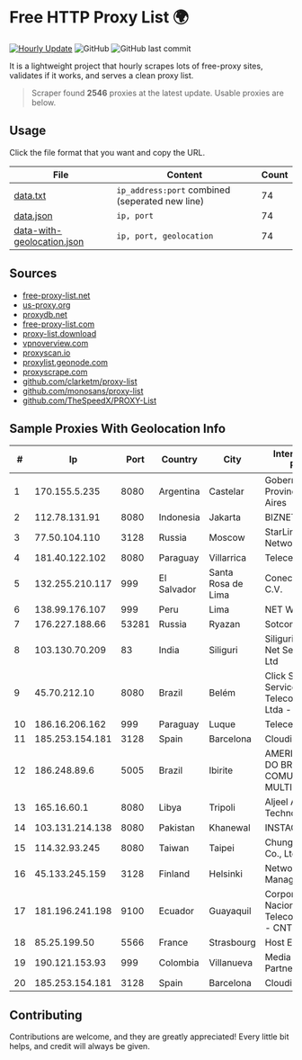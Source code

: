 
# Free HTTP Proxy List 🌍

[![Hourly Update](https://github.com/mertguvencli/http-proxy-list/actions/workflows/main.yml/badge.svg?branch=main)](https://github.com/mertguvencli/http-proxy-list/actions/workflows/main.yml)
![GitHub](https://img.shields.io/github/license/mertguvencli/http-proxy-list)
![GitHub last commit](https://img.shields.io/github/last-commit/mertguvencli/http-proxy-list)

It is a lightweight project that hourly scrapes lots of free-proxy sites, validates if it works, and serves a clean proxy list.


> Scraper found **2546** proxies at the latest update. Usable proxies are below.

## Usage

Click the file format that you want and copy the URL.


|File|Content|Count|
|----|-------|-----|
|[data.txt](https://raw.githubusercontent.com/mertguvencli/http-proxy-list/main/proxy-list/data.txt)|`ip_address:port` combined (seperated new line)|74|
|[data.json](https://raw.githubusercontent.com/mertguvencli/http-proxy-list/main/proxy-list/data.json)|`ip, port`|74|
|[data-with-geolocation.json](https://raw.githubusercontent.com/mertguvencli/http-proxy-list/main/proxy-list/data-with-geolocation.json)|`ip, port, geolocation`|74|

## Sources

* [free-proxy-list.net](https://free-proxy-list.net)
* [us-proxy.org](https://www.us-proxy.org)
* [proxydb.net](http://proxydb.net)
* [free-proxy-list.com](https://free-proxy-list.com/?page=&port=&type%5B%5D=http&type%5B%5D=https&up_time=0&search=Search)
* [proxy-list.download](https://www.proxy-list.download/HTTP)
* [vpnoverview.com](https://vpnoverview.com/privacy/anonymous-browsing/free-proxy-servers)
* [proxyscan.io](https://www.proxyscan.io)
* [proxylist.geonode.com](https://proxylist.geonode.com/api/proxy-list?limit=300&page=1&sort_by=lastChecked&sort_type=desc&protocols=http,https)
* [proxyscrape.com](https://api.proxyscrape.com/v2/?request=displayproxies&protocol=http&timeout=10000&country=all&ssl=all&anonymity=all)
* [github.com/clarketm/proxy-list](https://raw.githubusercontent.com/clarketm/proxy-list/master/proxy-list-raw.txt)
* [github.com/monosans/proxy-list](https://raw.githubusercontent.com/monosans/proxy-list/main/proxies/http.txt)
* [github.com/TheSpeedX/PROXY-List](https://raw.githubusercontent.com/TheSpeedX/PROXY-List/master/http.txt)


## Sample Proxies With Geolocation Info

|#|Ip|Port|Country|City|Internet Service Provider|
|-|--|----|-------|----|-------------------------|
|1|170.155.5.235|8080|Argentina|Castelar|Gobernacion de la Provincia de Buenos Aires|
|2|112.78.131.91|8080|Indonesia|Jakarta|BIZNET|
|3|77.50.104.110|3128|Russia|Moscow|StarLink Telecom Network|
|4|181.40.122.102|8080|Paraguay|Villarrica|Telecel S.A.|
|5|132.255.210.117|999|El Salvador|Santa Rosa de Lima|Conective S.a. De C.V.|
|6|138.99.176.107|999|Peru|Lima|NET WIN PERU|
|7|176.227.188.66|53281|Russia|Ryazan|Sotcom|
|8|103.130.70.209|83|India|Siliguri|Siliguri Meghrekha Net Services Pvt. Ltd|
|9|45.70.212.10|8080|Brazil|Belém|Click Speed Servicos De Telecomunicacoes Ltda - EP|
|10|186.16.206.162|999|Paraguay|Luque|Telecel S.A.|
|11|185.253.154.181|3128|Spain|Barcelona|Cloudi Nextgen SL|
|12|186.248.89.6|5005|Brazil|Ibirite|AMERICAN TOWER DO BRASIL-COMUNICAÔÔO MULTIMÔDIA LT|
|13|165.16.60.1|8080|Libya|Tripoli|Aljeel Aljadeed For Technology|
|14|103.131.214.138|8080|Pakistan|Khanewal|INSTACOM Pvt. LTD|
|15|114.32.93.245|8080|Taiwan|Taipei|Chunghwa Telecom Co., Ltd.|
|16|45.133.245.159|3128|Finland|Helsinki|Network Management Ltd|
|17|181.196.241.198|9100|Ecuador|Guayaquil|Corporacion Nacional De Telecomunicaciones - CNT EP|
|18|85.25.199.50|5566|France|Strasbourg|Host Europe GmbH|
|19|190.121.153.93|999|Colombia|Villanueva|Media Commerce Partners S.A|
|20|185.253.154.181|3128|Spain|Barcelona|Cloudi Nextgen SL|



## Contributing

Contributions are welcome, and they are greatly appreciated! Every
little bit helps, and credit will always be given.

